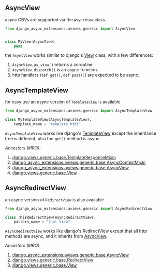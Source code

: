 ## AsyncView

async CBVs are supported via the `AsyncView` class.

```python
from django_async_extensions.aviews.generic import AsyncView


class MyView(AsyncView):
    pass
```

the `AsyncView` works similar to django's [View](https://docs.djangoproject.com/en/5.1/ref/class-based-views/base/#view) class, with a few differences:

1. `AsyncView.as_view()` returns a coroutine.
2. `AsyncView.dispatch()` is an async function.
3. http handlers (`def get()`, `def post()`) are expected to be async.


## AsyncTemplateView

for easy use an async version of `TemplateView` is available

```python
from django_async_extensions.aviews.generic import AsyncTemplateView

class MyTemplateView(AsyncTemplateView):
    template_name = "template.html"
```

`AsyncTemplateView` works like django's [TemplateView](https://docs.djangoproject.com/en/5.1/ref/class-based-views/base/#templateview) except the inheritance tree is different, also the `get()` method is async.

*Ancestors (MRO)*:

1. [django.views.generic.base.TemplateResponseMixin](https://docs.djangoproject.com/en/5.1/ref/class-based-views/mixins-simple/#django.views.generic.base.TemplateResponseMixin)
2. [django_async_extensions.aviews.generic.base.AsyncContextMixin](base.md#asynccontextmixin)
3. [django_async_extensions.aviews.generic.base.AsyncView](base.md#asyncview)
4. [django.views.generic.base.View](https://docs.djangoproject.com/en/5.1/ref/class-based-views/base/#django.views.generic.base.View)


## AsyncRedirectView

an async version of `RedirectView` is also available

```python
from django_async_extensions.aviews.generic import AsyncRedirectView

class ThisRedirectView(AsyncRedirectView):
    pattern_name = "that-view"
```

`AsyncRedirectView` works like django's [RedirectView](https://docs.djangoproject.com/en/5.1/ref/class-based-views/base/#redirectview) except that all http methods are async, and it inherits from [AsyncView](base.md#asyncview).

*Ancestors (MRO)*:

1. [django_async_extensions.aviews.generic.base.AsyncView](base.md#asyncview)
2. [django.views.generic.base.RedirectView](https://docs.djangoproject.com/en/5.1/ref/class-based-views/base/#redirectview)
3. [django.views.generic.base.View](https://docs.djangoproject.com/en/5.1/ref/class-based-views/base/#django.views.generic.base.View)

